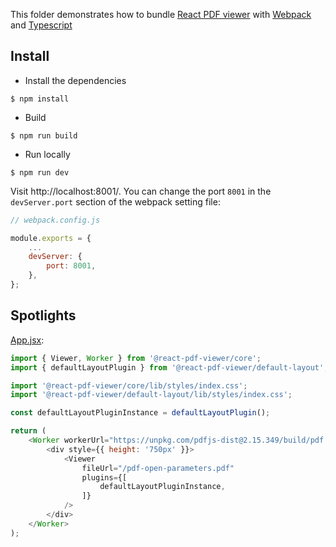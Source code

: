 This folder demonstrates how to bundle [React PDF viewer](https://react-pdf-viewer.dev) with [Webpack](https://webpack.js.org) and [Typescript](https://www.typescriptlang.org)

## Install

* Install the dependencies

```console
$ npm install
```

* Build

```console
$ npm run build
```

* Run locally

```console
$ npm run dev
```

Visit http://localhost:8001/. You can change the port `8001` in the `devServer.port` section of the webpack setting file: 

```js
// webpack.config.js

module.exports = {
    ...
    devServer: {
        port: 8001,
    },
};
```

## Spotlights

[App.jsx](src/App.jsx):

```js
import { Viewer, Worker } from '@react-pdf-viewer/core';
import { defaultLayoutPlugin } from '@react-pdf-viewer/default-layout';

import '@react-pdf-viewer/core/lib/styles/index.css';
import '@react-pdf-viewer/default-layout/lib/styles/index.css';

const defaultLayoutPluginInstance = defaultLayoutPlugin();

return (
    <Worker workerUrl="https://unpkg.com/pdfjs-dist@2.15.349/build/pdf.worker.js">
        <div style={{ height: '750px' }}>
            <Viewer
                fileUrl="/pdf-open-parameters.pdf"
                plugins={[
                    defaultLayoutPluginInstance,
                ]}
            />
        </div>
    </Worker>
);
```
